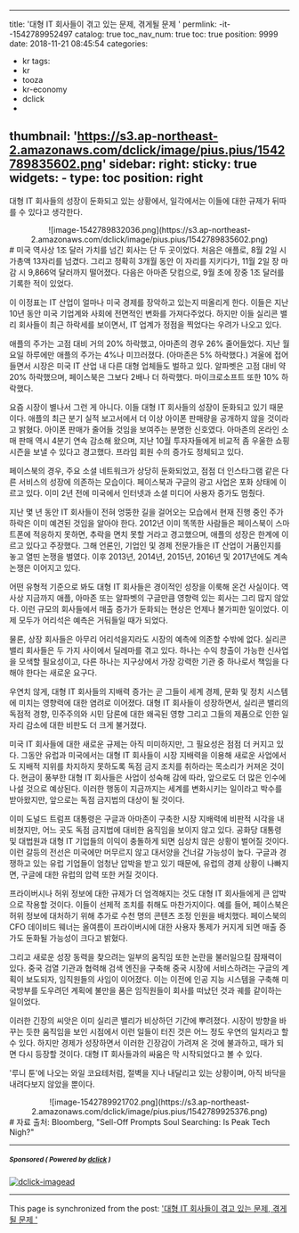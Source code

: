 
---
title: '대형 IT 회사들이 겪고 있는 문제, 겪게될 문제 '
permlink: -it--1542789952497
catalog: true
toc_nav_num: true
toc: true
position: 9999
date: 2018-11-21 08:45:54
categories:
- kr
tags:
- kr
- tooza
- kr-economy
- dclick
- 
thumbnail: 'https://s3.ap-northeast-2.amazonaws.com/dclick/image/pius.pius/1542789835602.png'
sidebar:
    right:
        sticky: true
widgets:
    -
        type: toc
        position: right
---


대형 IT 회사들의 성장이 둔화되고 있는 상황에서, 일각에서는 이들에 대한 규제가 뒤따를 수 있다고 생각한다.

<center>
![image-1542789832036.png](https://s3.ap-northeast-2.amazonaws.com/dclick/image/pius.pius/1542789835602.png)
</center>
#
미국 역사상 1조 달러 가치를 넘긴 회사는 단 두 곳이었다. 처음은 애플로, 8월 2일 시가총액 13자리를 넘겼다. 그리고 정확히 3개월 동안 이 자리를 지키다가, 11월 2일 장 마감 시 9,866억 달러까지 떨어졌다. 다음은 아마존 닷컴으로, 9월 초에 장중 1조 달러를 기록한 적이 있었다.  

이 이정표는 IT 산업이 얼마나 미국 경제를 장악하고 있는지 떠올리게 한다. 이들은 지난 10년 동안 미국 기업계와 사회에 전면적인 변화를 가져다주었다. 하지만 이들 실리콘 밸리 회사들이 최근 하락세를 보이면서, IT 업계가 정점을 찍었다는 우려가 나오고 있다.  

애플의 주가는 고점 대비 거의 20% 하락했고, 아마존의 경우 26% 줄어들었다. 지난 월요일 하루에만  애플의 주가는 4%나 미끄러졌다. (아마존은 5% 하락했다.) 겨울에 접어들면서 시장은 미국 IT 산업 내 다른 대형 업체들도 벌하고 있다. 알파벳은 고점 대비 약 20% 하락했으며, 페이스북은 그보다 2배나 더 하락했다. 마이크로소프트 또한 10% 하락했다.  

요즘 시장이 별나서 그런 게 아니다. 이들 대형 IT 회사들의 성장이 둔화되고 있기 때문이다. 애플의 최근 분기 실적 보고서에서 더 이상 아이폰 판매량을 공개하지 않을 것이라고 밝혔다. 아이폰 판매가 줄어들 것임을 보여주는 분명한 신호였다. 아마존의 온라인 소매 판매 역시 4분기 연속 감소해 왔으며, 지난 10월 투자자들에게 비교적 좀 우울한 쇼핑 시즌을 보낼 수 있다고 경고했다. 프라임 회원 수의 증가도 정체되고 있다. 

페이스북의 경우, 주요 소셜 네트워크가 상당히 둔화되었고, 점점 더 인스타그램 같은 다른 서비스의 성장에 의존하는 모습이다. 페이스북과 구글의 광고 사업은 포화 상태에 이르고 있다. 이미 2년 전에 미국에서 인터넷과 소셜 미디어 사용자 증가도 멈췄다.  

지난 몇 년 동안 IT 회사들이 전혀 엉뚱한 길을 걸어오는 모습에서 현재 진행 중인 주가 하락은 이미 예견된 것임을 알아야 한다. 2012년 이미 똑똑한 사람들은 페이스북이 스마트폰에 적응하지 못하면, 추락을 면치 못할 거라고 경고했으며, 애플의 성장은 한계에 이르고 있다고 주장했다. 그해 언론인, 기업인 및 경제 전문가들은 IT 산업이 거품인지를 놓고 열띤 논쟁을 벌였다. 이후 2013년, 2014년, 2015년, 2016년 및 2017년에도 계속 논쟁은 이어지고 있다.  

어떤 유형적 기준으로 봐도 대형 IT 회사들은 경이적인 성장을 이룩해 온건 사실이다. 역사상 지금까지 애플, 아마존 또는 알파벳의 구글만큼 영향력 있는 회사는 그리 많지 않았다. 이런 규모의 회사들에서 매출 증가가 둔화되는 현상은 언제나 불가피한 일이었다. 이제 모두가 어리석은 예측은 거둬들일 때가 되었다. 

물론, 상장 회사들은 아무리 어리석을지라도 시장의 예측에 의존할 수밖에 없다. 실리콘 밸리 회사들은 두 가지 사이에서 딜레마를 겪고 있다. 하나는 수익 창출이 가능한 신사업을 모색할 필요성이고, 다른 하나는 지구상에서 가장 강력한 기관 중 하나로서 책임을 다해야 한다는 새로운 요구다.

우연치 않게, 대형 IT 회사들의 지배력 증가는 곧 그들이 세계 경제, 문화 및 정치 시스템에 미치는 영향력에 대한 염려로 이어졌다. 대형 IT 회사들이 성장하면서, 실리콘 밸리의 독점적 경향, 민주주의와 시민 담론에 대한 왜곡된 영향 그리고 그들의 제품으로 인한 일자리 감소에 대한 비판도 더 크게 불거졌다.  

미국 IT 회사들에 대한 새로운 규제는 아직 미미하지만, 그 필요성은 점점 더 커지고 있다. 그동안 유럽과 미국에서는 대형 IT 회사들이 시장 지배력을 이용해 새로운 사업에서도 지배적 지위를 차지하지 못하도록 독점 금지 조치를 취하라는 목소리가 커져온 것이다. 현금이 풍부한 대형 IT 회사들은 사업이 성숙해 감에 따라, 앞으로도 더 많은 인수에 나설 것으로 예상된다. 이러한 행동이 지금까지는 세계를 변화시키는 일이라고 박수를 받아왔지만, 앞으로는 독점 금지법의 대상이 될 것이다. 

이미 도널드 트럼프 대통령은 구글과 아마존이 구축한 시장 지배력에 비판적 시각을 내비쳤지만, 어느 곳도 독점 금지법에 대비한 움직임을 보이지 않고 있다. 공화당 대통령 및 대법원과 대형 IT 기업들의 이익이 충돌하게 되면 심상치 않은 상황이 벌어질 것이다. 이런 갈등의 전선은 미국에만 머무르지 않고 대서양을 건너갈 가능성이 높다. 구글과 경쟁하고 있는 유럽 기업들이 엄청난 압박을 받고 있기 때문에, 유럽의 경제 상황이 나빠지면, 구글에 대한 유럽의 압력 또한 커질 것이다. 

프라이버시나 허위 정보에 대한 규제가 더 엄격해지는 것도 대형 IT 회사들에게 큰 압박으로 작용할 것이다. 이들이 선제적 조치를 취해도 마찬가지이다. 예를 들어, 페이스북은 허위 정보에 대처하기 위해 추가로 수천 명의 콘텐츠 조정 인원을 배치했다. 페이스북의 CFO 데이비드 웨너는 올여름이 프라이버시에 대한 사용자 통제가 커지게 되면 매출 증가도 둔화될 가능성이 크다고 밝혔다. 

그리고 새로운 성장 동력을 찾으려는 일부의 움직임 또한 논란을 불러일으킬 잠재력이 있다. 중국 검열 기관과 협력해 검색 엔진을 구축해 중국 시장에 서비스하려는 구글의 계획이 보도되자, 임직원들의 사임이 이어졌다. 이는 이전에 인공 지능 시스템을 구축해 미 국방부를 도우려던 계획에 불만을 품은 임직원들이 회사를 떠났던 것과 궤를 같이하는 일이었다.  

이러한 긴장의 씨앗은 이미 실리콘 밸리가 비상하던 기간에 뿌려졌다. 시장이 방향을 바꾸는 듯한 움직임을 보인 시점에서 이런 일들이 터진 것은 어느 정도 우연의 일치라고 할 수 있다. 하지만 경제가 성장하면서 이러한 긴장감이 가려져 온 것에 불과하고, 때가 되면 다시 등장할 것이다. 대형 IT 회사들과의 싸움은 막 시작되었다고 볼 수 있다. 

'루니 툰'에 나오는 와일 코요테처럼, 절벽을 지나 내달리고 있는 상황이며, 아직 바닥을 내려다보지 않았을 뿐이다. 

<center>
![image-1542789921702.png](https://s3.ap-northeast-2.amazonaws.com/dclick/image/pius.pius/1542789925376.png)
</center>
#
자료 출처: Bloomberg, "Sell-Off Prompts Soul Searching: Is Peak Tech Nigh?"


---

#####  <sub> **Sponsored ( Powered by [dclick](https://www.dclick.io) )** </sub>
[![dclick-imagead](https://steemitimages.com/0x0/https://s3.ap-northeast-2.amazonaws.com/dclick/image/dclick/1542418363684.png)](https://api.dclick.io/v1/c?x=eyJhbGciOiJIUzI1NiIsInR5cCI6IkpXVCJ9.eyJjIjoicGl1cy5waXVzIiwicyI6Ii1pdC0tMTU0Mjc4OTk1MjQ5NyIsImEiOlsiaS04Il0sInVybCI6Imh0dHBzOi8va3IudHJpcHN0ZWVtLmNvbSIsImlhdCI6MTU0Mjc4OTk1MiwiZXhwIjoxODU4MTQ5OTUyfQ.N8MAZJkN_3V3aRWvRLHnWSb9XV7aOETOdhUHjdCVvJM)

- - -

This page is synchronized from the post: ['대형 IT 회사들이 겪고 있는 문제, 겪게될 문제 '](https://steemit.com/@pius.pius/-it--1542789952497)
